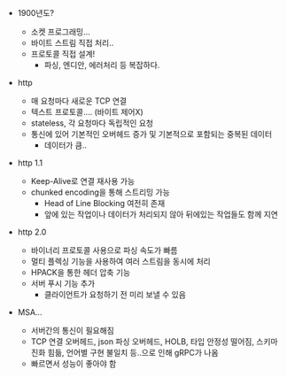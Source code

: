 - 1900년도?
	- 소켓 프로그래밍...
	- 바이트 스트림 직접 처리..
	- 프로토콜 직접 설계!
		- 파싱, 엔디안, 에러처리 등 복잡하다.

- http
	- 매 요청마다 새로운 TCP 연결
	- 텍스트 프로토콜.... (바이트 제어X)
	- stateless, 각 요청마다 독립적인 요청
	- 통신에 있어 기본적인 오버헤드 증가 및 기본적으로 포함되는 중복된 데이터
		- 데이터가 큼..

- http 1.1
	- Keep-Alive로 연결 재사용 가능
	- chunked encoding을 통해 스트리밍 가능
		- Head of Line Blocking 여전히 존재
		- 앞에 있는 작업이나 데이터가 처리되지 않아 뒤에있는 작업들도 함께 지연

- http 2.0
	- 바이너리 프로토콜 사용으로 파싱 속도가 빠름
	- 멀티 플렉싱 기능을 사용하여 여러 스트림을 동시에 처리
	- HPACK을 통한 헤더 압축 기능
	- 서버 푸시 기능 추가
		- 클라이언트가 요청하기 전 미리 보낼 수 있음

- MSA...
	- 서버간의 통신이 필요해짐
	- TCP 연결 오버헤드, json 파싱 오버헤드, HOLB, 타입 안정성 떨어짐, 스키마 진화 힘듦, 언어별 구현 불일치 등..으로 인해 gRPC가 나옴
	- 빠르면서 성능이 좋아야 함